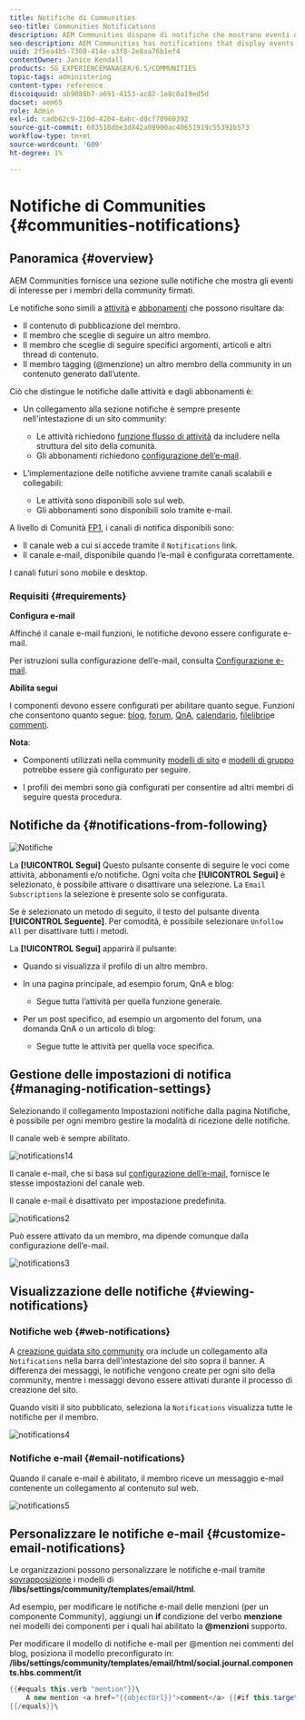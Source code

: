 ```yaml
---
title: Notifiche di Communities
seo-title: Communities Notifications
description: AEM Communities dispone di notifiche che mostrano eventi di interesse per il membro della community che ha effettuato l’accesso
seo-description: AEM Communities has notifications that display events of interest to the signed-in community member
uuid: 2f5ea4b5-7308-414e-a3f8-2e8aa76b1ef4
contentOwner: Janice Kendall
products: SG_EXPERIENCEMANAGER/6.5/COMMUNITIES
topic-tags: administering
content-type: reference
discoiquuid: ab9088b7-a691-4153-ac82-1e8c0a19ed5d
docset: aem65
role: Admin
exl-id: cadb62c9-210d-4204-8abc-d0cf70960392
source-git-commit: 603518dbe3d842a08900ac40651919c55392b573
workflow-type: tm+mt
source-wordcount: '609'
ht-degree: 1%

---
```


# Notifiche di Communities {#communities-notifications}

## Panoramica {#overview}

AEM Communities fornisce una sezione sulle notifiche che mostra gli eventi di interesse per i membri della community firmati.

Le notifiche sono simili a [attività](/help/communities/essentials-activities.md) e [abbonamenti](/help/communities/subscriptions.md) che possono risultare da:

* Il contenuto di pubblicazione del membro.
* Il membro che sceglie di seguire un altro membro.
* Il membro che sceglie di seguire specifici argomenti, articoli e altri thread di contenuto.
* Il membro tagging (@menzione) un altro membro della community in un contenuto generato dall’utente.

Ciò che distingue le notifiche dalle attività e dagli abbonamenti è:

* Un collegamento alla sezione notifiche è sempre presente nell&#39;intestazione di un sito community:

   * Le attività richiedono [funzione flusso di attività](/help/communities/functions.md#activity-stream-function) da includere nella struttura del sito della comunità.
   * Gli abbonamenti richiedono [configurazione dell’e-mail](/help/communities/email.md).

* L’implementazione delle notifiche avviene tramite canali scalabili e collegabili:

   * Le attività sono disponibili solo sul web.
   * Gli abbonamenti sono disponibili solo tramite e-mail.

A livello di Comunità [FP1](/help/communities/deploy-communities.md#latestfeaturepack), i canali di notifica disponibili sono:

* Il canale web a cui si accede tramite il `Notifications` link.
* Il canale e-mail, disponibile quando l’e-mail è configurata correttamente.

I canali futuri sono mobile e desktop.

### Requisiti {#requirements}

**Configura e-mail**

Affinché il canale e-mail funzioni, le notifiche devono essere configurate e-mail.

Per istruzioni sulla configurazione dell’e-mail, consulta [Configurazione e-mail](/help/communities/analytics.md).

**Abilita segui**

I componenti devono essere configurati per abilitare quanto segue. Funzioni che consentono quanto segue: [blog](/help/communities/blog-feature.md), [forum](/help/communities/forum.md), [QnA](/help/communities/working-with-qna.md), [calendario](/help/communities/calendar.md), [filelibrio](/help/communities/file-library.md)e [commenti](/help/communities/comments.md).

**Nota**:

* Componenti utilizzati nella community [modelli di sito](/help/communities/sites.md) e [modelli di gruppo](/help/communities/tools-groups.md) potrebbe essere già configurato per seguire.

* I profili dei membri sono già configurati per consentire ad altri membri di seguire questa procedura.

## Notifiche da {#notifications-from-following}

![Notifiche](assets/notifications.png)

La **[!UICONTROL Segui]** Questo pulsante consente di seguire le voci come attività, abbonamenti e/o notifiche. Ogni volta che **[!UICONTROL Segui]** è selezionato, è possibile attivare o disattivare una selezione. La `Email Subscriptions` la selezione è presente solo se configurata.

Se è selezionato un metodo di seguito, il testo del pulsante diventa **[!UICONTROL Seguente]**. Per comodità, è possibile selezionare `Unfollow All` per disattivare tutti i metodi.

La **[!UICONTROL Segui]** apparirà il pulsante:

* Quando si visualizza il profilo di un altro membro.
* In una pagina principale, ad esempio forum, QnA e blog:

   * Segue tutta l’attività per quella funzione generale.

* Per un post specifico, ad esempio un argomento del forum, una domanda QnA o un articolo di blog:

   * Segue tutte le attività per quella voce specifica.

## Gestione delle impostazioni di notifica {#managing-notification-settings}

Selezionando il collegamento Impostazioni notifiche dalla pagina Notifiche, è possibile per ogni membro gestire la modalità di ricezione delle notifiche.

Il canale web è sempre abilitato.

![notifications14](assets/notifications1.png)

Il canale e-mail, che si basa sul [configurazione dell’e-mail](/help/communities/email.md), fornisce le stesse impostazioni del canale web.

Il canale e-mail è disattivato per impostazione predefinita.

![notifications2](assets/notifications2.png)

Può essere attivato da un membro, ma dipende comunque dalla configurazione dell’e-mail.

![notifications3](assets/notifications3.png)

## Visualizzazione delle notifiche {#viewing-notifications}

### Notifiche web {#web-notifications}

A [creazione guidata sito community](/help/communities/sites-console.md) ora include un collegamento alla `Notifications` nella barra dell&#39;intestazione del sito sopra il banner. A differenza dei messaggi, le notifiche vengono create per ogni sito della community, mentre i messaggi devono essere attivati durante il processo di creazione del sito.

Quando visiti il sito pubblicato, seleziona la `Notifications` visualizza tutte le notifiche per il membro.

![notifications4](assets/notifications4.png)

### Notifiche e-mail {#email-notifications}

Quando il canale e-mail è abilitato, il membro riceve un messaggio e-mail contenente un collegamento al contenuto sul web.

![notifications5](assets/notifications5.png)

## Personalizzare le notifiche e-mail {#customize-email-notifications}

Le organizzazioni possono personalizzare le notifiche e-mail tramite [sovrapposizione](/help/communities/client-customize.md#overlays) i modelli di **/libs/settings/community/templates/email/html**.

Ad esempio, per modificare le notifiche e-mail delle menzioni (per un componente Community), aggiungi un **if** condizione del verbo **menzione** nei modelli dei componenti per i quali hai abilitato la **@menzioni** supporto.

Per modificare il modello di notifiche e-mail per @mention nei commenti del blog, posiziona il modello preconfigurato in: **/libs/settings/community/templates/email/html/social.journal.components.hbs.comment/it**

```java
{{#equals this.verb "mention"}}\
    A new mention <a href="{{objectUrl}}">comment</a> {{#if this.target.properties.[jcr:title]}}to the article "{{{target.displayName}}}" {{/if}}was added by {{{user.name}}} on {{dateUtil this.published format="EEE, d MMM yyyy HH:mm:ss z"}}.\n \
{{/equals}}\
```
